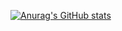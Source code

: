 [![Anurag's GitHub stats](https://github-readme-stats-sigma-five.vercel.app/api/?username=dbmalkovsky&count_private=true&hide=stars)](https://github.com/anuraghazra/github-readme-stats)    
